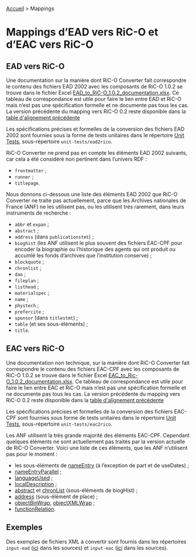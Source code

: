 [Accueil](index.md) > Mappings

# Mappings d’EAD vers RiC-O et d’EAC vers RiC-O

## EAD vers RiC-O

Une documentation sur la manière dont RiC-O Converter fait correspondre le contenu des fichiers EAD 2002 avec les composants de RiC-O 1.0.2 se trouve dans le fichier Excel [EAD_to_RiC-O_1.0.2_documentation.xlsx](../EAD_to_RiC-O_1.0.2_documentation.xlsx). Ce tableau de correspondance est utile pour faire le lien entre EAD et RiC-O mais n’est pas une spécification formelle et ne documente pas tous les cas. La version précédente du mapping vers RiC-O 0.2 reste disponible dans la [table d'alignement précédente](../previous-mappings-RiC-O-0.2/EAD_to_RiC-O_0.2_documentation.xlsx)

Les spécifications précises et formelles de la conversion des fichiers EAD 2002 sont fournies sous la forme de tests unitaires dans le répertoire [Unit Tests](UnitTests.md), sous-répertoire `unit-tests/ead2rico`.

RiC-O Converter ne prend pas en compte les éléments EAD 2002 suivants, car cela a été considéré non pertinent dans l’univers RDF : 

- `frontmatter` ;
- `runner` ;
- `titlepage`.

Nous donnons ci-dessous une liste des éléments EAD 2002 que RiC-O Converter ne traite pas actuellement, parce que les Archives nationales de France (ANF) ne les utilisent pas, ou les utilisent très rarement, dans leurs instruments de recherche : 

- `abbr` et `expan` ;
- `abstract` ;
- `address` (dans `publicationstmt`) ;
- `bioghist` (les ANF utilisent le plus souvent des fichiers EAC-CPF pour encoder la biographie ou l’historique des agents qui ont produit ou accumlé les fonds d’archives que l’institution conserve) ;
- `blockquote` ;
- `chronlist` ;
- `dao` ;
- `fileplan` ;
- `listhead` ;
- `materialspec` ;
- `name` ;
- `phystech` ;
- `prefercite` ;
- `sponsor` (dans `titlestmt`) ;
- `table` (et ses sous-éléments) ;
- `title`.

## EAC vers RiC-O

Une documentation non technique, sur la manière dont RiC-O Converter fait correspondre le contenu des fichiers EAC-CPF avec les composants de RiC-O 1.0.2 se trouve dans le fichier Excel [EAC_to_Ric-O_1.0.2_documentation.xlsx](../EAC_to_RiC-O_1.0.2_documentation.xlsx). Ce tableau de correspondance est utile pour faire le lien entre EAC et RiC-O mais n’est pas une spécification formelle et ne documente pas tous les cas. La version précédente du mapping vers RiC-O 0.2 reste disponible dans la [table d'alignement précédente](../previous-mappings-RiC-O-0.2/EAC_to_RiC-O_0.2_documentation.xlsx)

Les spécifications précises et formelles de la conversion des fichiers EAC-CPF sont fournies sous forme de tests unitaires dans le répertoire [Unit Tests](UnitTests.md), sous-répertoire `unit-tests/eac2rico`.

Les ANF utilisent la très grande majorité des éléments EAC-CPF. Cependant quelques éléments ne sont actuellement pas traités par la version actuelle de RiC-O Converter. Voici une liste de ces éléments, que les ANF n’utilisent pas pour le moment :

- les sous-éléments de [nameEntry](https://eac.staatsbibliothek-berlin.de/schema/taglibrary/cpfTagLibrary2019_EN.html#elem-nameEntry) (à l’exception de part et de useDates) ;
- [nameEntryParallel](https://eac.staatsbibliothek-berlin.de/schema/taglibrary/cpfTagLibrary2019_EN.html#elem-nameEntryParallel) ;
- [languageUsed](https://eac.staatsbibliothek-berlin.de/schema/taglibrary/cpfTagLibrary2019_EN.html#elem-languageUsed) ;
- [localDescription](https://eac.staatsbibliothek-berlin.de/schema/taglibrary/cpfTagLibrary2019_EN.html#elem-localDescription) ;
- [abstract](https://eac.staatsbibliothek-berlin.de/schema/taglibrary/cpfTagLibrary2019_EN.html#elem-abstract) et [chronList](https://eac.staatsbibliothek-berlin.de/schema/taglibrary/cpfTagLibrary2019_EN.html#elem-chronList) (sous-éléments de biogHist) ;
- [address](https://eac.staatsbibliothek-berlin.de/schema/taglibrary/cpfTagLibrary2019_EN.html#elem-address) (sous-élément de place) ;
- [objectBinWrap](https://eac.staatsbibliothek-berlin.de/schema/taglibrary/cpfTagLibrary2019_EN.html#elem-objectBinWrap),  [objectXMLWrap](https://eac.staatsbibliothek-berlin.de/schema/taglibrary/cpfTagLibrary2019_EN.html#elem-objectXMLWrap) ;
- [functionRelation](https://eac.staatsbibliothek-berlin.de/schema/taglibrary/cpfTagLibrary2019_EN.html#elem-functionRelation).


## Exemples

Des exemples de fichiers XML à convertir sont fournis dans les répertoires `input-ead` ([ici](https://github.com/ArchivesNationalesFR/rico-converter/tree/master/ricoconverter/ricoconverter-release/src/main/resources/input-ead) dans les sources) et `input-eac` ([ici](https://github.com/ArchivesNationalesFR/rico-converter/tree/master/ricoconverter/ricoconverter-release/src/main/resources/input-eac) dans les sources).

